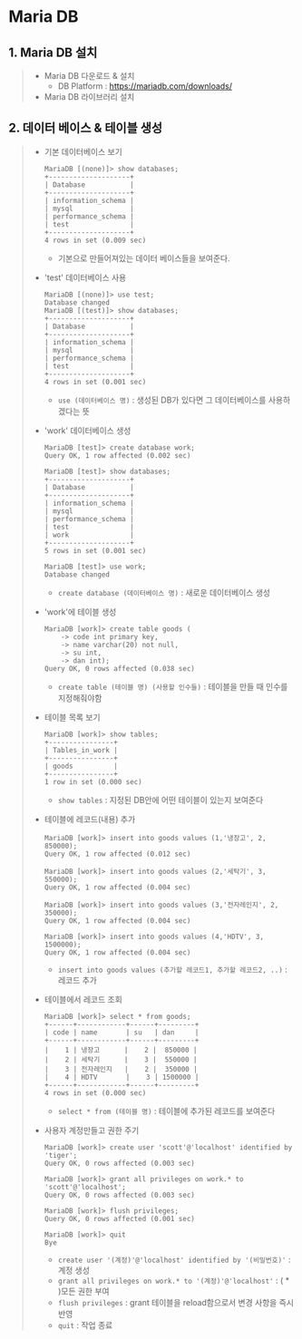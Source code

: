 # Maria DB

## 1. Maria DB 설치

>- Maria DB 다운로드 & 설치
>   - DB Platform : https://mariadb.com/downloads/
>- Maria DB 라이브러리 설치

## 2. 데이터 베이스 & 테이블 생성

> - 기본 데이터베이스 보기
>
>   ```mariadb
>   MariaDB [(none)]> show databases;
>   +--------------------+
>   | Database           |
>   +--------------------+
>   | information_schema |
>   | mysql              |
>   | performance_schema |
>   | test               |
>   +--------------------+
>   4 rows in set (0.009 sec)
>   ```
>
>   - 기본으로 만들어져있는 데이터 베이스들을 보여준다.
>
>     
>
> - 'test' 데이터베이스 사용
>
>   ```mariadb
>   MariaDB [(none)]> use test;
>   Database changed
>   MariaDB [(test)]> show databases;
>   +--------------------+
>   | Database           |
>   +--------------------+
>   | information_schema |
>   | mysql              |
>   | performance_schema |
>   | test               |
>   +--------------------+
>   4 rows in set (0.001 sec) 
>   ```
>
>   - `use (데이터베이스 명)` : 생성된 DB가 있다면 그 데이터베이스를 사용하겠다는 뜻
>
>     
>
> - 'work' 데이터베이스 생성
>
>   ```mariadb
>   MariaDB [test]> create database work;
>   Query OK, 1 row affected (0.002 sec)
>   
>   MariaDB [test]> show databases;
>   +--------------------+
>   | Database           |
>   +--------------------+
>   | information_schema |
>   | mysql              |
>   | performance_schema |
>   | test               |
>   | work               |
>   +--------------------+
>   5 rows in set (0.001 sec)
>   
>   MariaDB [test]> use work;
>   Database changed
>   ```
>
>   - `create database (데이터베이스 명)` : 새로운 데이터베이스 생성
>
>     
>
> - 'work'에 테이블 생성
>
>   ```mariadb
>   MariaDB [work]> create table goods (
>       -> code int primary key,
>       -> name varchar(20) not null,
>       -> su int,
>       -> dan int);
>   Query OK, 0 rows affected (0.038 sec)
>   ```
>   
>   - `create table (테이블 명) (사용할 인수들)` : 테이블을 만들 때 인수를 지정해줘야함
>
> - 테이블 목록 보기
>
>   ```mariadb
>   MariaDB [work]> show tables;
>   +----------------+
>   | Tables_in_work |
>   +----------------+
>   | goods          |
>   +----------------+
>   1 row in set (0.000 sec)
>   ```
>
>   - `show tables` : 지정된 DB안에 어떤 테이블이 있는지 보여준다
>
>     
>
> - 테이블에 레코드(내용) 추가
>
>   ```mariadb
>   MariaDB [work]> insert into goods values (1,'냉장고', 2, 850000);
>   Query OK, 1 row affected (0.012 sec)
>   
>   MariaDB [work]> insert into goods values (2,'세탁기', 3, 550000);
>   Query OK, 1 row affected (0.004 sec)
>   
>   MariaDB [work]> insert into goods values (3,'전자레인지', 2, 350000);
>   Query OK, 1 row affected (0.004 sec)
>   
>   MariaDB [work]> insert into goods values (4,'HDTV', 3, 1500000);
>   Query OK, 1 row affected (0.004 sec)
>   ```
>
>   - `insert into goods values (추가할 레코드1, 추가할 레코드2, ..)` : 레코드 추가
>
>     
>
> - 테이블에서 레코드 조회
>
>   ```mariadb
>   MariaDB [work]> select * from goods;
>   +------+------------+------+---------+
>   | code | name       | su   | dan     |
>   +------+------------+------+---------+
>   |    1 | 냉장고      |    2 |  850000 |
>   |    2 | 세탁기      |    3 |  550000 |
>   |    3 | 전자레인지   |    2 |  350000 |
>   |    4 | HDTV       |    3 | 1500000 |
>   +------+------------+------+---------+
>   4 rows in set (0.000 sec)
>   ```
>
>   - `select * from (테이블 명)` : 테이블에 추가된 레코드를 보여준다
>
>     
>
> - 사용자 계정만들고 권한 주기
>
>   ```mariadb
>   MariaDB [work]> create user 'scott'@'localhost' identified by 'tiger';
>   Query OK, 0 rows affected (0.003 sec)
>   
>   MariaDB [work]> grant all privileges on work.* to 'scott'@'localhost';
>   Query OK, 0 rows affected (0.003 sec)
>   
>   MariaDB [work]> flush privileges;
>   Query OK, 0 rows affected (0.001 sec)
>   
>   MariaDB [work]> quit
>   Bye
>   ```
>
>   - `create user '(계정)'@'localhost' identified by '(비밀번호)'` : 계정 생성
>   - `grant all privileges on work.* to '(계정)'@'localhost'` : ( * )모든 권한 부여
>   - `flush privileges` : grant 테이블을 reload함으로서 변경 사항을 즉시 반영
>   - `quit` : 작업 종료

